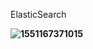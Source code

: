 ElasticSearch

**![1551167371015](C:\Users\Administrator\AppData\Roaming\Typora\typora-user-images\1551167371015.png)**

